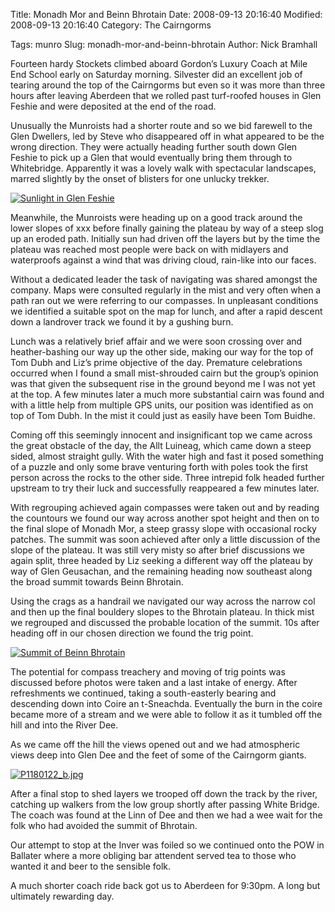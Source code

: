 Title: Monadh Mor and Beinn Bhrotain
Date: 2008-09-13 20:16:40
Modified: 2008-09-13 20:16:40
Category: The Cairngorms

Tags: munro
Slug: monadh-mor-and-beinn-bhrotain
Author: Nick Bramhall

Fourteen hardy Stockets climbed aboard Gordon’s Luxury Coach at Mile End School early on Saturday morning. Silvester did an excellent job of tearing around the top of the Cairngorms but even so it was more than three hours after leaving Aberdeen that we rolled past turf-roofed houses in Glen Feshie and were deposited at the end of the road.

<!--more-->

Unusually the Munroists had a shorter route and so we bid farewell to the Glen Dwellers, led by Steve who disappeared off in what appeared to be the wrong direction. They were actually heading further south down Glen Feshie to pick up a Glen that would eventually bring them through to Whitebridge. Apparently it was a lovely walk with spectacular landscapes, marred slightly by the onset of blisters for one unlucky trekker.

[![Sunlight in Glen Feshie](http://farm4.static.flickr.com/3227/2855274033_ae2ed5346d_b.jpg)](http://www.flickr.com/photos/53725815@N00/2855274033)

Meanwhile, the Munroists were heading up on a good track around the lower slopes of xxx before finally gaining the plateau by way of a steep slog up an eroded path. Initially sun had driven off the layers but by the time the plateau was reached most people were back on with midlayers and waterproofs against a wind that was driving cloud, rain-like into our faces.

Without a dedicated leader the task of navigating was shared amongst the company. Maps were consulted regularly in the mist and very often when a path ran out we were referring to our compasses. In unpleasant conditions we identified a suitable spot on the map for lunch, and after a rapid descent down a landrover track we found it by a gushing burn.

Lunch was a relatively brief affair and we were soon crossing over and heather-bashing our way up the other side, making our way for the top of Tom Dubh and Liz’s prime objective of the day. Premature celebrations occurred when I found a small mist-shrouded cairn but the group’s opinion was that given the subsequent rise in the ground beyond me I was not yet at the top. A few minutes later a much more substantial cairn was found and with a little help from multiple GPS units, our position was identified as on top of Tom Dubh. In the mist it could just as easily have been Tom Buidhe.

Coming off this seemingly innocent and insignificant top we came across the great obstacle of the day, the Allt Luineag, which came down a steep sided, almost straight gully. With the water high and fast it posed something of a puzzle and only some brave venturing forth with poles took the first person across the rocks to the other side. Three intrepid folk headed further upstream to try their luck and successfully reappeared a few minutes later.

With regrouping achieved again compasses were taken out and by reading the countours we found our way across another spot height and then on to the final slope of Monadh Mor, a steep grassy slope with occasional rocky patches. The summit was soon achieved after only a little discussion of the slope of the plateau. It was still very misty so after brief discussions we again split, three headed by Liz seeking a different way off the plateau by way of Glen Geusachan, and the remaining heading now southeast along the broad summit towards Beinn Bhrotain.

Using the crags as a handrail we navigated our way across the narrow col and then up the final bouldery slopes to the Bhrotain plateau. In thick mist we regrouped and discussed the probable location of the summit. 10s after heading off in our chosen direction we found the trig point.

[![Summit of Beinn Bhrotain](http://farm4.static.flickr.com/3089/2855280993_9d26a26632_b.jpg)](http://www.flickr.com/photos/53725815@N00/2855280993)

The potential for compass treachery and moving of trig points was discussed before photos were taken and a last intake of energy. After refreshments we continued, taking a south-easterly bearing and descending down into Coire an t-Sneachda. Eventually the burn in the coire became more of a stream and we were able to follow it as it tumbled off the hill and into the River Dee.

As we came off the hill the views opened out and we had atmospheric views deep into Glen Dee and the feet of some of the Cairngorm giants.

[![P1180122_b.jpg](http://farm4.static.flickr.com/3150/2856132122_c47cdc58bd_b.jpg)](http://www.flickr.com/photos/53725815@N00/2856132122)

After a final stop to shed layers we trooped off down the track by the river, catching up walkers from the low group shortly after passing White Bridge. The coach was found at the Linn of Dee and then we had a wee wait for the folk who had avoided the summit of Bhrotain.

Our attempt to stop at the Inver was foiled so we continued onto the POW in Ballater where a more obliging bar attendent served tea to those who wanted it and beer to the sensible folk.

A much shorter coach ride back got us to Aberdeen for 9:30pm. A long but ultimately rewarding day.




